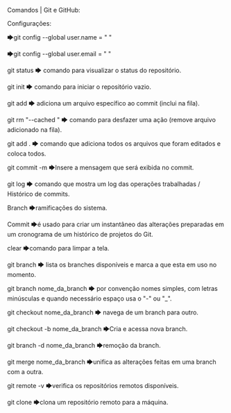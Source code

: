 Comandos | Git e GitHub:


Configurações:

🡆git config --global user.name = " "

🡆git config --global user.email = " "

git status 🡆 comando para visualizar o status do repositório.

git init 🡆 comando para iniciar o repositório vazio.

git add 🡆 adiciona um arquivo específico ao commit (inclui na fila).

git rm "--cached <file>" 🡆 comando para desfazer uma ação (remove arquivo adicionado na fila).
  
git add . 🡆 comando que adiciona todos os arquivos que foram editados e coloca todos.
  
git commit -m 🡆Insere a mensagem que será exibida no commit.
  
git log 🡆 comando que mostra um log das operações trabalhadas / Histórico de commits.
  

Branch  🡆ramificações do sistema.
  
Commit 🡆é usado para criar um instantâneo das alterações preparadas em um cronograma de um histórico de projetos do Git.

clear 🡆comando para limpar a tela.

git branch 🡆 lista os branches disponíveis e marca a que esta em uso no momento.
  
git branch nome_da_branch 🡆 por convenção nomes simples, com letras minúsculas e quando necessário espaço usa o "-" ou "_".
  
git checkout nome_da_branch 🡆 navega de um branch para outro.
  
git checkout -b nome_da_branch 🡆Cria e acessa nova branch.
  
git branch -d nome_da_branch 🡆remoção da branch.
  
git merge nome_da_branch 🡆unifica as alterações feitas em uma branch com a outra.
  
git remote -v 🡆verifica os repositórios remotos disponíveis.
  
git clone 🡆clona um repositório remoto para a máquina.
  
  




